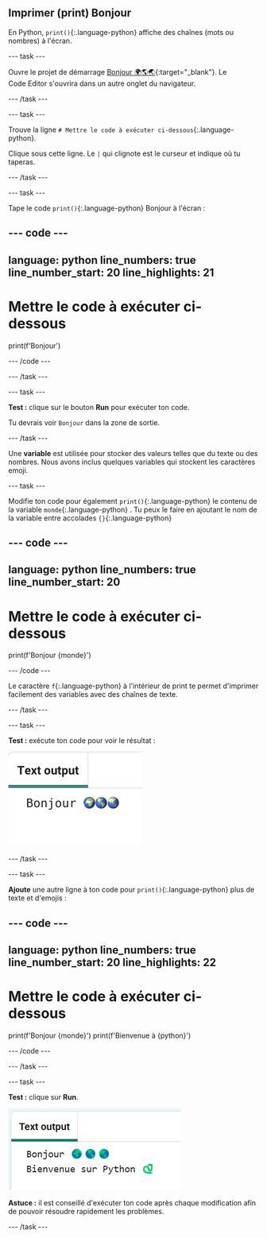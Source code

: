 ## Imprimer (print) Bonjour

En Python, `print()`{:.language-python} affiche des chaînes (mots ou nombres) à l'écran.

--- task ---

Ouvre le projet de démarrage [Bonjour 🌍🌎🌏](https://editor.raspberrypi.org/fr-FR/projects/hello-world-starter){:target="_blank"}. Le Code Editor s'ouvrira dans un autre onglet du navigateur.

--- /task ---

--- task ---

Trouve la ligne `# Mettre le code à exécuter ci-dessous`{:.language-python}.

Clique sous cette ligne. Le `|` qui clignote est le curseur et indique où tu taperas.

--- /task ---

--- task ---

Tape le code `print()`{:.language-python} Bonjour à l'écran :

--- code ---
---
language: python
line_numbers: true
line_number_start: 20
line_highlights: 21
---
# Mettre le code à exécuter ci-dessous
print(f'Bonjour')

--- /code ---

--- /task ---

--- task ---

**Test :** clique sur le bouton **Run** pour exécuter ton code.

Tu devrais voir `Bonjour` dans la zone de sortie.

--- /task ---

Une **variable** est utilisée pour stocker des valeurs telles que du texte ou des nombres. Nous avons inclus quelques variables qui stockent les caractères emoji.

--- task ---

Modifie ton code pour également `print()`{:.language-python} le contenu de la variable `monde`{:.language-python} . Tu peux le faire en ajoutant le nom de la variable entre accolades `{}`{:.language-python}


--- code ---
---
language: python
line_numbers: true
line_number_start: 20
---
# Mettre le code à exécuter ci-dessous
print(f'Bonjour {monde}')

--- /code --- 

Le caractère `f`{:.language-python} à l'intérieur de print te permet d'imprimer facilement des variables avec des chaînes de texte.

--- /task ---

--- task ---

**Test :** exécute ton code pour voir le résultat :

![La ligne de code mise à jour dans la zone de code avec le mot "Bonjour" suivi de trois emojis monde dans la zone de sortie.](images/run_hello_world.png)

--- /task ---

--- task ---

**Ajoute** une autre ligne à ton code pour `print()`{:.language-python} plus de texte et d'emojis :

--- code ---
---
language: python
line_numbers: true
line_number_start: 20
line_highlights: 22
---
# Mettre le code à exécuter ci-dessous
print(f'Bonjour {monde}')
print(f'Bienvenue à {python}')

--- /code ---

--- /task ---

--- task ---

**Test :** clique sur **Run**.

![La ligne de code supplémentaire dans le Code Editor avec le mot "Bonjour" suivi de trois emojis monde et les mots "Bienvenue à" suivis d'un serpent emoji et d'un clavier apparaissant dans la zone de sortie.](images/run_multiple.png)

**Astuce :** il est conseillé d'exécuter ton code après chaque modification afin de pouvoir résoudre rapidement les problèmes.


--- /task ---


